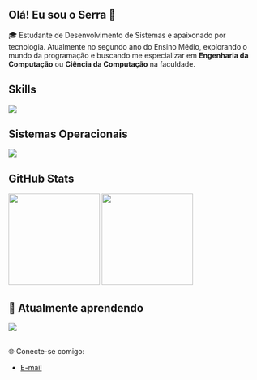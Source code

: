 ## Olá! Eu sou o Serra 👋

🎓 Estudante de Desenvolvimento de Sistemas e apaixonado por tecnologia. Atualmente no segundo ano do Ensino Médio, explorando o mundo da programação e buscando me especializar em **Engenharia da Computação** ou **Ciência da Computação** na faculdade.

## Skills
<p align="left">
  <img src="https://skillicons.dev/icons?i=html,css,bootstrap,js,ts,nodejs,react,cs,php,mysql,bash,git" />
</p>

## Sistemas Operacionais
<p align="left">
  <img src="https://skillicons.dev/icons?i=debian,ubuntu,windows" />
</p>

## GitHub Stats
<p> 
  <img src="https://github-readme-stats.vercel.app/api?username=THEUZSN&theme=midnight-purple&show_icons=true&hide_border=false&count_private=true" height="180"/>
  <img src="https://github-readme-stats.vercel.app/api/top-langs/?username=THEUZSN&theme=midnight-purple&show_icons=true&hide_border=false&layout=compact" height="180" />
</p>

## 📖 Atualmente aprendendo
<img src="https://skillicons.dev/icons?i=kali,c,ts,react" />
<br/><br/>

🌐 Conecte-se comigo:
- [E-mail](mailto:ggmat304@gmail.com)
